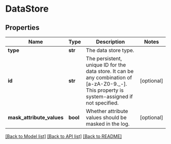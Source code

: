 # DataStore

## Properties
Name | Type | Description | Notes
------------ | ------------- | ------------- | -------------
**type** | **str** | The data store type. | 
**id** | **str** | The persistent, unique ID for the data store. It can be any combination of [a-zA-Z0-9._-]. This property is system-assigned if not specified. | [optional] 
**mask_attribute_values** | **bool** | Whether attribute values should be masked in the log. | [optional] 

[[Back to Model list]](../README.md#documentation-for-models) [[Back to API list]](../README.md#documentation-for-api-endpoints) [[Back to README]](../README.md)


